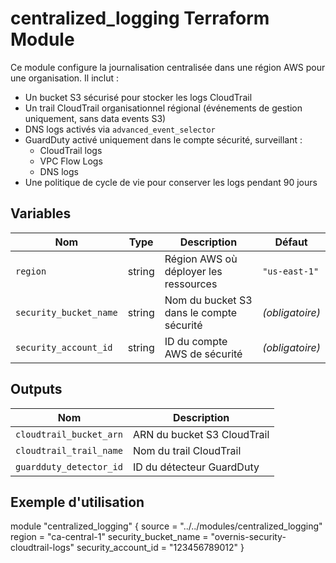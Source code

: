# centralized_logging Terraform Module

Ce module configure la journalisation centralisée dans une région AWS pour une organisation. Il inclut :

- Un bucket S3 sécurisé pour stocker les logs CloudTrail
- Un trail CloudTrail organisationnel régional (événements de gestion uniquement, sans data events S3)
- DNS logs activés via `advanced_event_selector`
- GuardDuty activé uniquement dans le compte sécurité, surveillant :
  - CloudTrail logs
  - VPC Flow Logs
  - DNS logs
- Une politique de cycle de vie pour conserver les logs pendant 90 jours

## Variables

| Nom                   | Type   | Description                                           | Défaut       |
|-----------------------|--------|-------------------------------------------------------|--------------|
| `region`              | string | Région AWS où déployer les ressources                 | `"us-east-1"`|
| `security_bucket_name`| string | Nom du bucket S3 dans le compte sécurité              | *(obligatoire)* |
| `security_account_id` | string | ID du compte AWS de sécurité                          | *(obligatoire)* |

## Outputs

| Nom                      | Description                                 |
|--------------------------|---------------------------------------------|
| `cloudtrail_bucket_arn`  | ARN du bucket S3 CloudTrail                 |
| `cloudtrail_trail_name`  | Nom du trail CloudTrail                     |
| `guardduty_detector_id`  | ID du détecteur GuardDuty                   |

## Exemple d'utilisation


module "centralized_logging" {
  source               = "../../modules/centralized_logging"
  region               = "ca-central-1"
  security_bucket_name = "overnis-security-cloudtrail-logs"
  security_account_id  = "123456789012"
}
